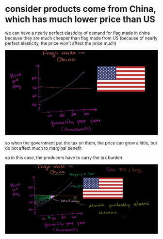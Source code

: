 # consider products come from China, which has much lower price than US

we can have a nearly perfect elasticity of demand for flag made in china because they are much cheaper than flag made from US (because of nearly perfect elasticity, the price won't affect the price much)

![](2023-03-13-22-50-37.png)

so when the government put the tax on them, the price can grow a little, but do not affect much to marginal benefit

so in this case, the producers have to carry the tax burden

![](2023-03-13-22-52-53.png)
